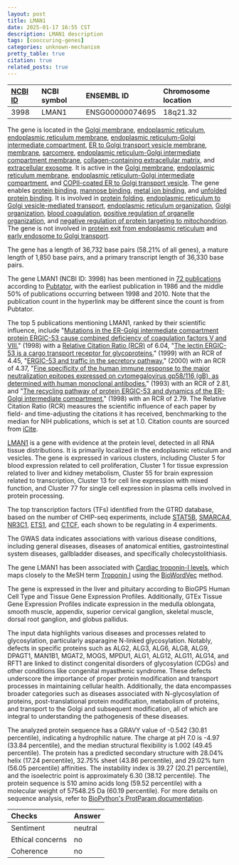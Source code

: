 ```yaml
---
layout: post
title: LMAN1
date: 2025-01-17 16:55 CST
description: LMAN1 description
tags: [cooccuring-genes]
categories: unknown-mechanism
pretty_table: true
citation: true
related_posts: true
---
```




| [NCBI ID](https://www.ncbi.nlm.nih.gov/gene/3998) | NCBI symbol | ENSEMBL ID | Chromosome location |
| :-------- | :------- | :-------- | :------- |
| 3998  | LMAN1 | ENSG00000074695 | 18q21.32 |



The gene is located in the [Golgi membrane](https://amigo.geneontology.org/amigo/term/GO:0000139), [endoplasmic reticulum](https://amigo.geneontology.org/amigo/term/GO:0005783), [endoplasmic reticulum membrane](https://amigo.geneontology.org/amigo/term/GO:0005789), [endoplasmic reticulum-Golgi intermediate compartment](https://amigo.geneontology.org/amigo/term/GO:0005793), [ER to Golgi transport vesicle membrane](https://amigo.geneontology.org/amigo/term/GO:0012507), [membrane](https://amigo.geneontology.org/amigo/term/GO:0016020), [sarcomere](https://amigo.geneontology.org/amigo/term/GO:0030017), [endoplasmic reticulum-Golgi intermediate compartment membrane](https://amigo.geneontology.org/amigo/term/GO:0033116), [collagen-containing extracellular matrix](https://amigo.geneontology.org/amigo/term/GO:0062023), and [extracellular exosome](https://amigo.geneontology.org/amigo/term/GO:0070062). It is active in the [Golgi membrane](https://amigo.geneontology.org/amigo/term/GO:0000139), [endoplasmic reticulum membrane](https://amigo.geneontology.org/amigo/term/GO:0005789), [endoplasmic reticulum-Golgi intermediate compartment](https://amigo.geneontology.org/amigo/term/GO:0005793), and [COPII-coated ER to Golgi transport vesicle](https://amigo.geneontology.org/amigo/term/GO:0030134). The gene enables [protein binding](https://amigo.geneontology.org/amigo/term/GO:0005515), [mannose binding](https://amigo.geneontology.org/amigo/term/GO:0005537), [metal ion binding](https://amigo.geneontology.org/amigo/term/GO:0046872), and [unfolded protein binding](https://amigo.geneontology.org/amigo/term/GO:0051082). It is involved in [protein folding](https://amigo.geneontology.org/amigo/term/GO:0006457), [endoplasmic reticulum to Golgi vesicle-mediated transport](https://amigo.geneontology.org/amigo/term/GO:0006888), [endoplasmic reticulum organization](https://amigo.geneontology.org/amigo/term/GO:0007029), [Golgi organization](https://amigo.geneontology.org/amigo/term/GO:0007030), [blood coagulation](https://amigo.geneontology.org/amigo/term/GO:0007596), [positive regulation of organelle organization](https://amigo.geneontology.org/amigo/term/GO:0010638), and [negative regulation of protein targeting to mitochondrion](https://amigo.geneontology.org/amigo/term/GO:1903215). The gene is not involved in [protein exit from endoplasmic reticulum](https://amigo.geneontology.org/amigo/term/GO:0032527) and [early endosome to Golgi transport](https://amigo.geneontology.org/amigo/term/GO:0034498).


The gene has a length of 36,732 base pairs (58.21% of all genes), a mature length of 1,850 base pairs, and a primary transcript length of 36,330 base pairs.


The gene LMAN1 (NCBI ID: 3998) has been mentioned in [72 publications](https://pubmed.ncbi.nlm.nih.gov/?term=%22LMAN1%22) according to [Pubtator](https://academic.oup.com/nar/article/47/W1/W587/5494727), with the earliest publication in 1986 and the middle 50% of publications occurring between 1998 and 2010. Note that the publication count in the hyperlink may be different since the count is from Pubtator.


The top 5 publications mentioning LMAN1, ranked by their scientific influence, include "[Mutations in the ER-Golgi intermediate compartment protein ERGIC-53 cause combined deficiency of coagulation factors V and VIII.](https://pubmed.ncbi.nlm.nih.gov/9546392)" (1998) with a [Relative Citation Ratio (RCR)](https://journals.plos.org/plosbiology/article?id=10.1371/journal.pbio.1002541) of 6.04, "[The lectin ERGIC-53 is a cargo transport receptor for glycoproteins.](https://pubmed.ncbi.nlm.nih.gov/10559958)" (1999) with an RCR of 4.45, "[ERGIC-53 and traffic in the secretory pathway.](https://pubmed.ncbi.nlm.nih.gov/10652252)" (2000) with an RCR of 4.37, "[Fine specificity of the human immune response to the major neutralization epitopes expressed on cytomegalovirus gp58/116 (gB), as determined with human monoclonal antibodies.](https://pubmed.ncbi.nlm.nih.gov/7678304)" (1993) with an RCR of 2.81, and "[The recycling pathway of protein ERGIC-53 and dynamics of the ER-Golgi intermediate compartment.](https://pubmed.ncbi.nlm.nih.gov/9788882)" (1998) with an RCR of 2.79. The Relative Citation Ratio (RCR) measures the scientific influence of each paper by field- and time-adjusting the citations it has received, benchmarking to the median for NIH publications, which is set at 1.0. Citation counts are sourced from [iCite](https://icite.od.nih.gov).


[LMAN1](https://www.proteinatlas.org/ENSG00000074695-LMAN1) is a gene with evidence at the protein level, detected in all RNA tissue distributions. It is primarily localized in the endoplasmic reticulum and vesicles. The gene is expressed in various clusters, including Cluster 5 for blood expression related to cell proliferation, Cluster 1 for tissue expression related to liver and kidney metabolism, Cluster 55 for brain expression related to transcription, Cluster 13 for cell line expression with mixed function, and Cluster 77 for single cell expression in plasma cells involved in protein processing.


The top transcription factors (TFs) identified from the GTRD database, based on the number of CHIP-seq experiments, include [STAT5B](https://www.ncbi.nlm.nih.gov/gene/6777), [SMARCA4](https://www.ncbi.nlm.nih.gov/gene/6597), [NR3C1](https://www.ncbi.nlm.nih.gov/gene/2908), [ETS1](https://www.ncbi.nlm.nih.gov/gene/2113), and [CTCF](https://www.ncbi.nlm.nih.gov/gene/10664), each shown to be regulating in 4 experiments.



The GWAS data indicates associations with various disease conditions, including general diseases, diseases of anatomical entities, gastrointestinal system diseases, gallbladder diseases, and specifically cholecystolithiasis.


The gene LMAN1 has been associated with [Cardiac troponin-I levels](https://pubmed.ncbi.nlm.nih.gov/31014085), which maps closely to the MeSH term [Troponin I](https://meshb.nlm.nih.gov/record/ui?ui=D019210) using the [BioWordVec](https://www.nature.com/articles/s41597-019-0055-0) method.


The gene is expressed in the liver and pituitary according to BioGPS Human Cell Type and Tissue Gene Expression Profiles. Additionally, GTEx Tissue Gene Expression Profiles indicate expression in the medulla oblongata, smooth muscle, appendix, superior cervical ganglion, skeletal muscle, dorsal root ganglion, and globus pallidus.


The input data highlights various diseases and processes related to glycosylation, particularly asparagine N-linked glycosylation. Notably, defects in specific proteins such as ALG2, ALG3, ALG6, ALG8, ALG9, DPAGT1, MAN1B1, MGAT2, MOGS, MPDU1, ALG1, ALG12, ALG11, ALG14, and RFT1 are linked to distinct congenital disorders of glycosylation (CDGs) and other conditions like congenital myasthenic syndrome. These defects underscore the importance of proper protein modification and transport processes in maintaining cellular health. Additionally, the data encompasses broader categories such as diseases associated with N-glycosylation of proteins, post-translational protein modification, metabolism of proteins, and transport to the Golgi and subsequent modification, all of which are integral to understanding the pathogenesis of these diseases.



The analyzed protein sequence has a GRAVY value of -0.542 (30.81 percentile), indicating a hydrophilic nature. The charge at pH 7.0 is -4.97 (33.84 percentile), and the median structural flexibility is 1.002 (49.45 percentile). The protein has a predicted secondary structure with 28.04% helix (17.24 percentile), 32.75% sheet (43.86 percentile), and 29.02% turn (56.05 percentile) affinities. The instability index is 39.27 (20.21 percentile), and the isoelectric point is approximately 6.30 (38.12 percentile). The protein sequence is 510 amino acids long (59.52 percentile) with a molecular weight of 57548.25 Da (60.19 percentile). For more details on sequence analysis, refer to [BioPython's ProtParam documentation](https://biopython.org/docs/1.75/api/Bio.SeqUtils.ProtParam.html).





| Checks    | Answer |
| :-------- | :------- |
| Sentiment  | neutral   |
| Ethical concerns | no     |
| Coherence    | no    |